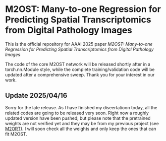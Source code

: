 # M2OST: Many-to-one Regression for Predicting Spatial Transcriptomics from Digital Pathology Images

This is the official repository for AAAI 2025 paper *M2OST: Many-to-one Regression for Predicting Spatial Transcriptomics from Digital Pathology Images*

The code of the core M2OST network will be released shortly after in a torch.nn.Module style, while the complete training/validation code will be updated after a comprehensive sweep. Thank you for your interest in our work.

## Update 2025/04/16

Sorry for the late release. As I have finished my diseertatioon today, all the related codes are going to be released very soon. Right now a roughly updated version have been pushed, but please note that the pretrained weights are not verified yet and they may be from my previous project (see [M2ORT](https://github.com/Dootmaan/M2ORT)). I will soon check all the weights and only keep the ones that can fit M2OST.
